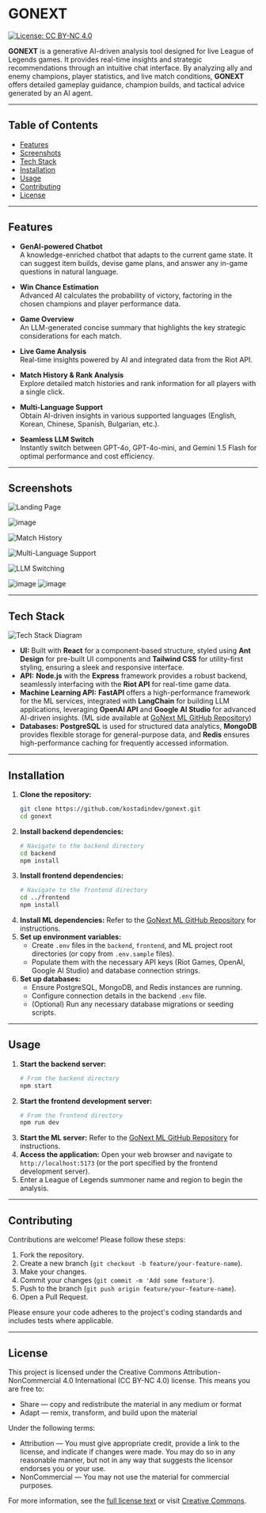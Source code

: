 # GONEXT

[![License: CC BY-NC 4.0](https://img.shields.io/badge/License-CC%20BY--NC%204.0-lightgrey.svg)](https://creativecommons.org/licenses/by-nc/4.0/)

**GONEXT** is a generative AI-driven analysis tool designed for live League of Legends games. It provides real-time insights and strategic recommendations through an intuitive chat interface. By analyzing ally and enemy champions, player statistics, and live match conditions, **GONEXT** offers detailed gameplay guidance, champion builds, and tactical advice generated by an AI agent.

---

## Table of Contents

- [Features](#features)
- [Screenshots](#screenshots)
- [Tech Stack](#tech-stack)
- [Installation](#installation)
- [Usage](#usage)
- [Contributing](#contributing)
- [License](#license)

---

## Features

- **GenAI-powered Chatbot**  
  A knowledge-enriched chatbot that adapts to the current game state. It can suggest item builds, devise game plans, and answer any in-game questions in natural language.

- **Win Chance Estimation**  
  Advanced AI calculates the probability of victory, factoring in the chosen champions and player performance data.

- **Game Overview**  
  An LLM-generated concise summary that highlights the key strategic considerations for each match.

- **Live Game Analysis**  
  Real-time insights powered by AI and integrated data from the Riot API.

- **Match History & Rank Analysis**  
  Explore detailed match histories and rank information for all players with a single click.

- **Multi-Language Support**  
  Obtain AI-driven insights in various supported languages (English, Korean, Chinese, Spanish, Bulgarian, etc.).

- **Seamless LLM Switch**  
  Instantly switch between GPT-4o, GPT-4o-mini, and Gemini 1.5 Flash for optimal performance and cost efficiency.

---

## Screenshots

![Landing Page](https://github.com/user-attachments/assets/c8760878-2359-4612-b492-b0ebe4b2cd17)

![image](https://github.com/user-attachments/assets/31e31916-0aac-4565-a7da-3c133be8b6ef)

![Match History](https://github.com/user-attachments/assets/bfd8bd4e-78b6-4873-9a57-d207fbf54b61)

![Multi-Language Support](https://github.com/user-attachments/assets/52cf0982-39b7-42ec-ab11-fa112b9d1be2)

![LLM Switching](https://github.com/user-attachments/assets/95431b0e-8c4e-400d-b1ea-4c1b5d47ccb2)

![image](https://github.com/user-attachments/assets/9b07a0c6-f35a-47ff-9b7d-111835f315d5)
![image](https://github.com/user-attachments/assets/08b686f6-a810-41eb-b0b5-4e4b29d3ea3c)


---

## Tech Stack

![Tech Stack Diagram](https://github.com/user-attachments/assets/185dcec4-45da-4069-aafa-7847fbbc63a3)

- **UI:** Built with **React** for a component-based structure, styled using **Ant Design** for pre-built UI components and **Tailwind CSS** for utility-first styling, ensuring a sleek and responsive interface.
- **API:** **Node.js** with the **Express** framework provides a robust backend, seamlessly interfacing with the **Riot API** for real-time game data.
- **Machine Learning API:** **FastAPI** offers a high-performance framework for the ML services, integrated with **LangChain** for building LLM applications, leveraging **OpenAI API** and **Google AI Studio** for advanced AI-driven insights. (ML side available at [GoNext ML GitHub Repository](https://github.com/kostadindev/gonext-ml))
- **Databases:** **PostgreSQL** is used for structured data analytics, **MongoDB** provides flexible storage for general-purpose data, and **Redis** ensures high-performance caching for frequently accessed information.

---

## Installation

1.  **Clone the repository:**
    ```bash
    git clone https://github.com/kostadindev/gonext.git
    cd gonext
    ```
2.  **Install backend dependencies:**
    ```bash
    # Navigate to the backend directory
    cd backend
    npm install
    ```
3.  **Install frontend dependencies:**
    ```bash
    # Navigate to the frontend directory
    cd ../frontend
    npm install
    ```
4.  **Install ML dependencies:**
    Refer to the [GoNext ML GitHub Repository](https://github.com/kostadindev/gonext-ml) for instructions.
5.  **Set up environment variables:**
    - Create `.env` files in the `backend`, `frontend`, and ML project root directories (or copy from `.env.sample` files).
    - Populate them with the necessary API keys (Riot Games, OpenAI, Google AI Studio) and database connection strings.
6.  **Set up databases:**
    - Ensure PostgreSQL, MongoDB, and Redis instances are running.
    - Configure connection details in the backend `.env` file.
    - (Optional) Run any necessary database migrations or seeding scripts.

---

## Usage

1.  **Start the backend server:**
    ```bash
    # From the backend directory
    npm start
    ```
2.  **Start the frontend development server:**
    ```bash
    # From the frontend directory
    npm run dev
    ```
3.  **Start the ML server:**
    Refer to the [GoNext ML GitHub Repository](https://github.com/kostadindev/gonext-ml) for instructions.
4.  **Access the application:**
    Open your web browser and navigate to `http://localhost:5173` (or the port specified by the frontend development server).
5.  Enter a League of Legends summoner name and region to begin the analysis.

---

## Contributing

Contributions are welcome! Please follow these steps:

1.  Fork the repository.
2.  Create a new branch (`git checkout -b feature/your-feature-name`).
3.  Make your changes.
4.  Commit your changes (`git commit -m 'Add some feature'`).
5.  Push to the branch (`git push origin feature/your-feature-name`).
6.  Open a Pull Request.

Please ensure your code adheres to the project's coding standards and includes tests where applicable.

---

## License

This project is licensed under the Creative Commons Attribution-NonCommercial 4.0 International (CC BY-NC 4.0) license. This means you are free to:

- Share — copy and redistribute the material in any medium or format
- Adapt — remix, transform, and build upon the material

Under the following terms:

- Attribution — You must give appropriate credit, provide a link to the license, and indicate if changes were made. You may do so in any reasonable manner, but not in any way that suggests the licensor endorses you or your use.
- NonCommercial — You may not use the material for commercial purposes.

For more information, see the [full license text](LICENSE) or visit [Creative Commons](https://creativecommons.org/licenses/by-nc/4.0/).

